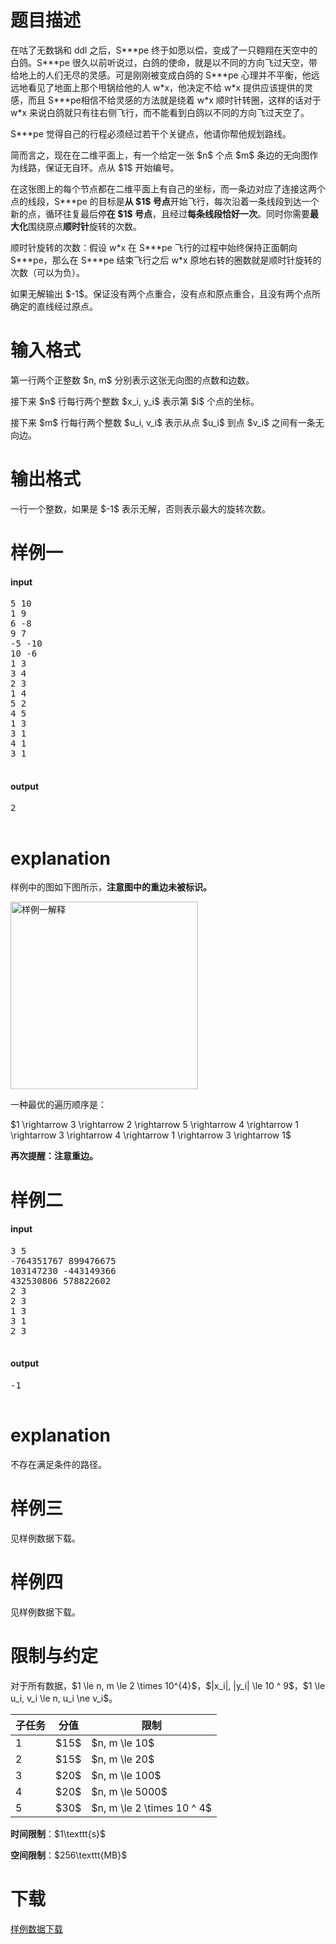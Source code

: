 # 题目描述

<p>在咕了无数锅和 ddl 之后，S***pe 终于如愿以偿，变成了一只翱翔在天空中的白鸽。S***pe 很久以前听说过，白鸽的使命，就是以不同的方向飞过天空，带给地上的人们无尽的灵感。可是刚刚被变成白鸽的 S***pe 心理并不平衡，他远远地看见了地面上那个甩锅给他的人 w*x，他决定不给 w*x 提供应该提供的灵感，而且 S***pe相信不给灵感的方法就是绕着 w*x 顺时针转圈，这样的话对于 w*x 来说白鸽就只有往右侧飞行，而不能看到白鸽以不同的方向飞过天空了。</p>
<p>S***pe 觉得自己的行程必须经过若干个关键点，他请你帮他规划路线。</p>
<p>简而言之，现在在二维平面上，有一个给定一张 $n$ 个点 $m$ 条边的无向图作为线路，保证无自环。点从 $1$ 开始编号。</p>
<p>在这张图上的每个节点都在二维平面上有自己的坐标，而一条边对应了连接这两个点的线段，S***pe 的目标是<strong>从 $1$ 号点</strong>开始飞行，每次沿着一条线段到达一个新的点，循环往复最后停<strong>在 $1$ 号点</strong>，且经过<strong>每条线段恰好一次</strong>。同时你需要<strong>最大化</strong>围绕原点<strong>顺时针</strong>旋转的次数。</p>
<p>顺时针旋转的次数：假设 w*x 在 S***pe 飞行的过程中始终保持正面朝向 S***pe，那么在 S***pe 结束飞行之后 w*x 原地右转的圈数就是顺时针旋转的次数（可以为负）。</p>
<p>如果无解输出 $-1$。保证没有两个点重合，没有点和原点重合，且没有两个点所确定的直线经过原点。</p>

# 输入格式


<p>第一行两个正整数 $n, m$ 分别表示这张无向图的点数和边数。</p>
<p>接下来 $n$ 行每行两个整数 $x_i, y_i$ 表示第 $i$ 个点的坐标。</p>
<p>接下来 $m$ 行每行两个整数 $u_i, v_i$ 表示从点 $u_i$ 到点 $v_i$ 之间有一条无向边。</p>

# 输出格式


<p>一行一个整数，如果是 $-1$ 表示无解，否则表示最大的旋转次数。</p>

# 样例一


<h4>input</h4>
<pre>5 10
1 9
6 -8
9 7
-5 -10
10 -6
1 3
3 4
2 3
1 4
5 2
4 5
1 3
3 1
4 1
3 1

</pre>

<h4>output</h4>
<pre>2

</pre>


# explanation


<p>样例中的图如下图所示，<strong>注意图中的重边未被标识。</strong></p>
<p><img class="img-responsive center-block" src="//img.uoj.ac/problem/389/1.jpg" style="width:300px;" alt="样例一解释"/></p>
<p>一种最优的遍历顺序是：</p>
<p>$1 \rightarrow 3 \rightarrow 2 \rightarrow 5 \rightarrow 4 \rightarrow 1 \rightarrow 3 \rightarrow 4 \rightarrow 1 \rightarrow 3 \rightarrow 1$</p>
<p><strong>再次提醒：注意重边。</strong></p>

# 样例二


<h4>input</h4>
<pre>3 5
-764351767 899476675
103147230 -443149366
432530806 578822602
2 3
2 3
1 3
3 1
2 3

</pre>

<h4>output</h4>
<pre>-1

</pre>


# explanation


<p>不存在满足条件的路径。</p>

# 样例三


<p>见样例数据下载。</p>

# 样例四


<p>见样例数据下载。</p>

# 限制与约定


<p>对于所有数据，$1 \le n, m \le 2 \times 10^{4}$，$|x_i|, |y_i| \le 10 ^ 9$，$1 \le u_i, v_i \le n, u_i \ne v_i$。</p>
<div class="table-responsive">
<table class="table table-bordered table-text-center table-vertical-middle"><thead><tr><th>子任务</th><th>分值</th><th>限制</th></tr></thead><tbody><tr><td>1</td><td>$15$</td><td>$n, m \le 10$</td></tr><tr><td>2</td><td>$15$</td><td>$n, m \le 20$</td></tr><tr><td>3</td><td>$20$</td><td>$n, m \le 100$</td></tr><tr><td>4</td><td>$20$</td><td>$n, m \le 5000$</td></tr><tr><td>5</td><td>$30$</td><td>$n, m \le 2 \times 10 ^ 4$</td></tr></tbody></table></div>

<p><strong>时间限制</strong>：$1\texttt{s}$</p>
<p><strong>空间限制</strong>：$256\texttt{MB}$</p>

# 下载


<p><a href="/download.php?type=problem&amp;id=389">样例数据下载</a></p>
